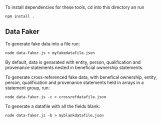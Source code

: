 To install dependencies for these tools, cd into this directory an run

```
npm install .
```


Data Faker
----------

To generate fake data into a file run:

```
node data-faker.js > myfakedatafile.json
```

By default, data is genarated with entity, person, qualification and provenance statements nested in beneficial ownership statements.

To generate cross-referenced fake data, with benefical ownership, entity, person, qualification and provenance statements held in arrays in a statement group, run:

```
node data-faker.js -c > crossrefdatafile.json
```    

To generate a datafile with all the fields blank:

```
node data-faker.js -b > myblankdatafile.json
```
